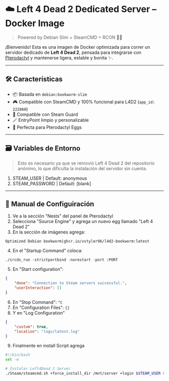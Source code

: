 # ☁️ Left 4 Dead 2 Dedicated Server – Docker Image

> Powered by Debian Slim + SteamCMD  + RCON 🌈🫧

¡Bienvenido! Esta es una imagen de Docker optimizada para correr un servidor dedicado de **Left 4 Dead 2**, pensada para integrarse con [Pterodactyl](https://pterodactyl.io) y mantenerse ligera, estable y bonita ✨.

---

## 🛠️ Características

- 📦 Basada en `debian:bookworm-slim`
- 🎮 Compatible con SteamCMD y 100% funcional para L4D2 (`app_id: 222860`)
- 🔐 Compatible con Steam Guard
- 🪄 EntryPoint limpio y personalizable
- 🐣 Perfecta para Pterodactyl Eggs

---

## 🗃️ Variables de Entorno
> Esto es necesario ya que se removió Left 4 Dead 2 del repositorio anónimo, lo que dificulta la instalación
> del servidor sin cuenta.

1. STEAM_USER     | Default: anonymous
2. STEAM_PASSWORD | Default: [blank]

---

## 🚀 Manual de Configuiración
1. Ve a la sección "Nests" del panel de Pterodactyl
2. Selecciona "Source Engine" y agrega un nuevo egg llamado "Left 4 Dead 2"
3. En la sección de imágenes agrega:
```
Optimized Debian bookworm|ghcr.io/vstyler96/l4d2-bookworm:latest
```
4. En el "Startup Command" coloca:
```
./srcds_run -strictportbind -norestart -port :PORT
```
5. En "Start configuration":
```json
{
    "done": "Connection to Steam servers successful.",
    "userInteraction": []
}
```
6. En "Stop Command": `^C`
7. En "Configuration Files": `{}`
8. Y en "Log Configuration"
```json
{
    "custom": true,
    "location": "logs/latest.log"
}
```
9. Finalmente en install Script agrega
```bash
#!/bin/bash
set -e

# Instalar Left4Dead 2 Server
./Steam/steamcmd.sh +force_install_dir /mnt/server +login $STEAM_USER $STEAM_PASSWORD +app_update 222860 validate +quit
```
